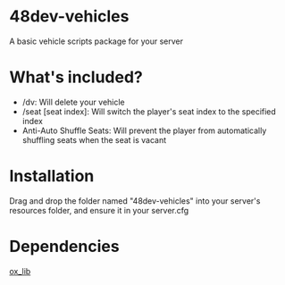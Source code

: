 # 48dev-vehicles
A basic vehicle scripts package for your server

# What's included?
- /dv: Will delete your vehicle
- /seat [seat index]: Will switch the player's seat index to the specified index
- Anti-Auto Shuffle Seats: Will prevent the player from automatically shuffling seats when the seat is vacant

# Installation
Drag and drop the folder named "48dev-vehicles" into your server's resources folder, and ensure it in your server.cfg

# Dependencies
[ox_lib](https://github.com/overextended/ox_lib)
